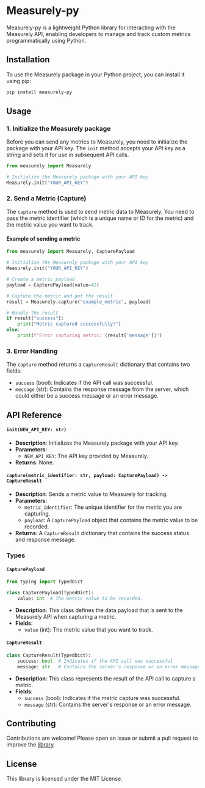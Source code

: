 # Measurely-py

Measurely-py is a lightweight Python library for interacting with the Measurely API, enabling developers to manage and track custom metrics programmatically using Python.

## Installation

To use the Measurely package in your Python project, you can install it using pip:

```bash
pip install measurely-py
```

## Usage

### 1. Initialize the Measurely package

Before you can send any metrics to Measurely, you need to initialize the package with your API key. The `init` method accepts your API key as a string and sets it for use in subsequent API calls.

```python
from measurely import Measurely

# Initialize the Measurely package with your API key
Measurely.init("YOUR_API_KEY")
```

### 2. Send a Metric (Capture)

The `capture` method is used to send metric data to Measurely. You need to pass the metric identifier (which is a unique name or ID for the metric) and the metric value you want to track.

#### Example of sending a metric

```python
from measurely import Measurely, CapturePayload

# Initialize the Measurely package with your API key
Measurely.init("YOUR_API_KEY")

# Create a metric payload
payload = CapturePayload(value=42)

# Capture the metric and get the result
result = Measurely.capture("example_metric", payload)

# Handle the result
if result["success"]:
    print("Metric captured successfully!")
else:
    print(f"Error capturing metric: {result['message']}")
```

### 3. Error Handling

The `capture` method returns a `CaptureResult` dictionary that contains two fields:

- `success` (bool): Indicates if the API call was successful.
- `message` (str): Contains the response message from the server, which could either be a success message or an error message.

## API Reference

#### `init(NEW_API_KEY: str)`

- **Description**: Initializes the Measurely package with your API key.
- **Parameters**:
  - `NEW_API_KEY`: The API key provided by Measurely.
- **Returns**: None.

#### `capture(metric_identifier: str, payload: CapturePayload) -> CaptureResult`

- **Description**: Sends a metric value to Measurely for tracking.
- **Parameters**:
  - `metric_identifier`: The unique identifier for the metric you are capturing.
  - `payload`: A `CapturePayload` object that contains the metric value to be recorded.
- **Returns**: A `CaptureResult` dictionary that contains the success status and response message.

### Types

#### `CapturePayload`

```python
from typing import TypedDict

class CapturePayload(TypedDict):
    value: int  # The metric value to be recorded.
```

- **Description**: This class defines the data payload that is sent to the Measurely API when capturing a metric.
- **Fields**:
  - `value` (int): The metric value that you want to track.

#### `CaptureResult`

```python
class CaptureResult(TypedDict):
    success: bool  # Indicates if the API call was successful
    message: str   # Contains the server's response or an error message
```

- **Description**: This class represents the result of the API call to capture a metric.
- **Fields**:
  - `success` (bool): Indicates if the metric capture was successful.
  - `message` (str): Contains the server's response or an error message.

## Contributing

Contributions are welcome! Please open an issue or submit a pull request to improve the [library](https://github.com/measurely-dev/measurely-py.git).

## License

This library is licensed under the MIT License.
